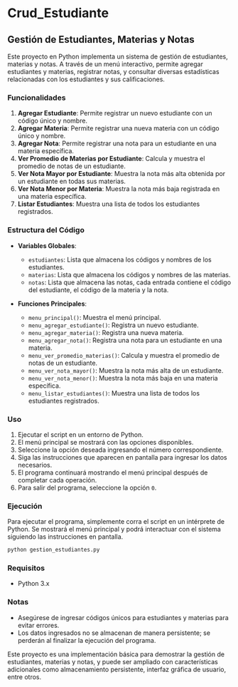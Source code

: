 # Crud_Estudiante
## Gestión de Estudiantes, Materias y Notas

Este proyecto en Python implementa un sistema de gestión de estudiantes, materias y notas. A través de un menú interactivo, permite agregar estudiantes y materias, registrar notas, y consultar diversas estadísticas relacionadas con los estudiantes y sus calificaciones.

### Funcionalidades

1. **Agregar Estudiante**: Permite registrar un nuevo estudiante con un código único y nombre.
2. **Agregar Materia**: Permite registrar una nueva materia con un código único y nombre.
3. **Agregar Nota**: Permite registrar una nota para un estudiante en una materia específica.
4. **Ver Promedio de Materias por Estudiante**: Calcula y muestra el promedio de notas de un estudiante.
5. **Ver Nota Mayor por Estudiante**: Muestra la nota más alta obtenida por un estudiante en todas sus materias.
6. **Ver Nota Menor por Materia**: Muestra la nota más baja registrada en una materia específica.
7. **Listar Estudiantes**: Muestra una lista de todos los estudiantes registrados.

### Estructura del Código

- **Variables Globales**:
  - `estudiantes`: Lista que almacena los códigos y nombres de los estudiantes.
  - `materias`: Lista que almacena los códigos y nombres de las materias.
  - `notas`: Lista que almacena las notas, cada entrada contiene el código del estudiante, el código de la materia y la nota.

- **Funciones Principales**:
  - `menu_principal()`: Muestra el menú principal.
  - `menu_agregar_estudiante()`: Registra un nuevo estudiante.
  - `menu_agregar_materia()`: Registra una nueva materia.
  - `menu_agregar_nota()`: Registra una nota para un estudiante en una materia.
  - `menu_ver_promedio_materias()`: Calcula y muestra el promedio de notas de un estudiante.
  - `menu_ver_nota_mayor()`: Muestra la nota más alta de un estudiante.
  - `menu_ver_nota_menor()`: Muestra la nota más baja en una materia específica.
  - `menu_listar_estudiantes()`: Muestra una lista de todos los estudiantes registrados.

### Uso

1. Ejecutar el script en un entorno de Python.
2. El menú principal se mostrará con las opciones disponibles.
3. Seleccione la opción deseada ingresando el número correspondiente.
4. Siga las instrucciones que aparecen en pantalla para ingresar los datos necesarios.
5. El programa continuará mostrando el menú principal después de completar cada operación.
6. Para salir del programa, seleccione la opción `0`.

### Ejecución

Para ejecutar el programa, simplemente corra el script en un intérprete de Python. Se mostrará el menú principal y podrá interactuar con el sistema siguiendo las instrucciones en pantalla.

```bash
python gestion_estudiantes.py
```

### Requisitos

- Python 3.x

### Notas

- Asegúrese de ingresar códigos únicos para estudiantes y materias para evitar errores.
- Los datos ingresados no se almacenan de manera persistente; se perderán al finalizar la ejecución del programa.

Este proyecto es una implementación básica para demostrar la gestión de estudiantes, materias y notas, y puede ser ampliado con características adicionales como almacenamiento persistente, interfaz gráfica de usuario, entre otros.
